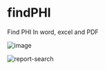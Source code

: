 # findPHI
Find PHI In word, excel and PDF


![image](https://github.com/wizhardhacker1/findPHI/assets/46620390/0e01a85e-843a-42fe-be76-798009c67c59)

![report-search](https://github.com/wizhardhacker1/findPHI/assets/46620390/4501b412-18fa-4588-bd59-4ac3d541e30c)
